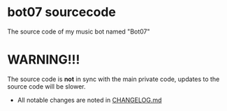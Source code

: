 # bot07 sourcecode
The source code of my music bot named "Bot07"

# WARNING!!!
The source code is **not** in sync with the main private code, updates to the source code will be slower.
- All notable changes are noted in [CHANGELOG.md](https://github.com/male07development/bot07-sourcecode/blob/main/CHANGELOG.md)
